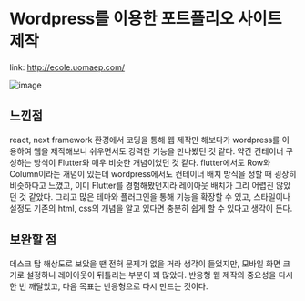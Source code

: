 # Wordpress를 이용한 포트폴리오 사이트 제작
link: http://ecole.uomaep.com/

![image](https://github.com/uomaep/ecole2023/assets/114221785/2a087923-f33b-4ebb-bc43-aae8fa960685)

## 느낀점
react, next framework 환경에서 코딩을 통해 웹 제작만 해보다가 wordpress를 이용하여 웹을 제작해보니 쉬우면서도 강력한 기능을 만나봤던 것 같다.
약간 컨테이너 구성하는 방식이 Flutter와 매우 비슷한 개념이었던 것 같다. flutter에서도 Row와 Column이라는 개념이 있는데 wordpress에서도 컨테이너 배치 방식을 정할 때 굉장히 비슷하다고 느꼈고, 이미 Flutter를 경험해봤던지라 레이아웃 배치가 그리 어렵진 않았던 것 같았다. 그리고 많은 테마와 플러그인을 통해 기능을 확장할 수 있고, 스타일이나 설정도 기존의 html, css의 개념을 알고 있다면 충분히 쉽게 할 수 있다고 생각이 든다.

## 보완할 점
데스크 탑 해상도로 보았을 땐 전혀 문제가 없을 거라 생각이 들었지만, 모바일 화면 크기로 설정하니 레이아웃이 뒤틀리는 부분이 꽤 많았다. 반응형 웹 제작의 중요성을 다시 한 번 깨달았고, 다음 목표는 반응형으로 다시 만드는 것이다.
